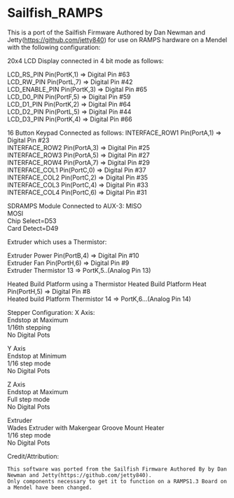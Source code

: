 Sailfish_RAMPS
==============

This is a port of the Sailfish Firmware Authored by Dan Newman and Jetty(https://github.com/jetty840) for use on RAMPS hardware on a Mendel with the following configuration:

20x4 LCD Display connected in 4 bit mode as follows:

LCD_RS_PIN		    Pin(PortK,1) => Digital Pin #63  
LCD_RW_PIN		    Pin(PortL,7) => Digital Pin #42  
LCD_ENABLE_PIN  	Pin(PortK,3) => Digital Pin #65  
LCD_D0_PIN		    Pin(PortF,5) => Digital Pin #59  
LCD_D1_PIN		    Pin(PortK,2) => Digital Pin #64  
LCD_D2_PIN		    Pin(PortL,5) => Digital Pin #44  
LCD_D3_PIN		    Pin(PortK,4) => Digital Pin #66  

16 Button Keypad Connected as follows:
INTERFACE_ROW1    Pin(PortA,1) => Digital Pin #23  
INTERFACE_ROW2    Pin(PortA,3) => Digital Pin #25  
INTERFACE_ROW3    Pin(PortA,5) => Digital Pin #27  
INTERFACE_ROW4		Pin(PortA,7) => Digital Pin #29  
INTERFACE_COL1		Pin(PortC,0) => Digital Pin #37  
INTERFACE_COL2		Pin(PortC,2) => Digital Pin #35  
INTERFACE_COL3		Pin(PortC,4) => Digital Pin #33  
INTERFACE_COL4		Pin(PortC,6) => Digital Pin #31  

SDRAMPS Module Connected to AUX-3:
MISO  
MOSI  
Chip Select=D53  
Card Detect=D49  

Extruder which uses a Thermistor:

Extruder Power               Pin(PortB,4) => Digital Pin #10  
Extruder Fan                 Pin(PortH,6) => Digital Pin #9  
Extruder Thermistor          13 => PortK,5..(Analog Pin 13)  


Heated Build Platform using a Thermistor
Heated Build Platform Heat               Pin(PortH,5) => Digital Pin #8  
Heated build Platform Thermistor         14 => PortK,6...(Analog Pin 14)  

Stepper Configuration:
X Axis:  
  Endstop at Maximum  
  1/16th stepping  
  No Digital Pots  

Y Axis  
  Endstop at Minimum  
  1/16 step mode  
  No Digital Pots  

Z Axis  
  Endstop at Maximum  
  Full step mode  
  No Digital Pots   

Extruder  
  Wades Extruder with Makergear Groove Mount Heater  
  1/16 step mode  
  No Digital Pots  


Credit/Attribution:

	This software was ported from the Sailfish Firmware Authored By by Dan Newman and Jetty(https://github.com/jetty840).
	Only components necessary to get it to function on a RAMPS1.3 Board on a Mendel have been changed.
